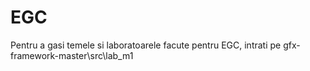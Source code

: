# EGC
Pentru a gasi temele si laboratoarele facute pentru EGC,
intrati pe gfx-framework-master\src\lab_m1